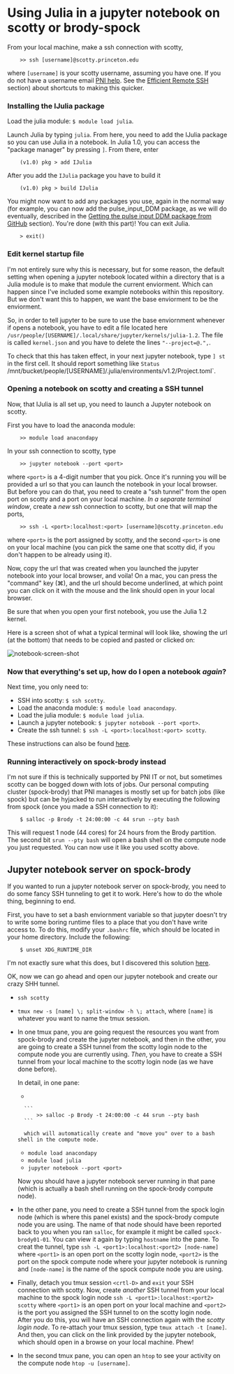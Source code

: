 # Using Julia in a jupyter notebook on scotty or brody-spock

From your local machine, make a ssh connection with scotty, 

```
    >> ssh [username]@scotty.princeton.edu
```

where `[username]` is your scotty username, assuming you have one. If you do not have a username email [PNI help](mailto:pnihelp@princeton.edu). See the [Efficient Remote SSH](@ref) section) about shortcuts to making this quicker.


### Installing the IJulia package

Load the julia module: `$ module load julia`.

Launch Julia by typing `julia`. From here, you need to add the IJulia package so you can use Julia in a notebook. In Julia 1.0, you can access the "package manager" by pressing `]`. From there, enter

```
    (v1.0) pkg > add IJulia
```

After you add the `IJulia` package you have to build it

```
    (v1.0) pkg > build IJulia
```

You might now want to add any packages you use, again in the normal way (for example, you can now add the pulse\_input\_DDM package, as we will do eventually, described in the [Getting the pulse input DDM package from GitHub](@ref) section). You're done (with this part)! You can exit Julia.

```
    > exit()
```

### Edit kernel startup file

I'm not entirely sure why this is necessary, but for some reason, the default setting when opening a jupyter notebook located within a directory that is a Julia module is to make that module the current enviorment. Which can happen since I've included some example notebooks within this repository. But we don't want this to happen, we want the base enviorment to be the enviorment. 

So, in order to tell jupyter to be sure to use the base enviornment whenever if opens a notebook, you have to edit a file located here `/usr/people/[USERNAME]/.local/share/jupyter/kernels/julia-1.2`. The file is called `kernel.json` and you have to delete the lines `"--project=@.",`.

To check that this has taken effect, in your next jupyter notebook, type `] st` in the first cell. It should report something like `Status `/mnt/bucket/people/[USERNAME]/.julia/environments/v1.2/Project.toml`.

### Opening a notebook on scotty and creating a SSH tunnel

Now, that IJulia is all set up, you need to launch a Jupyter notebook on scotty.

First you have to load the anaconda module:

```
    >> module load anacondapy
``` 


In your ssh connection to scotty, type 

```
    >> jupyter notebook --port <port>
``` 

where `<port>` is a 4-digit number that you pick. Once it's running you will be provided a url so that you can launch the notebook in your local browser. But before you can do that, you need to create a "ssh tunnel" from the open port on scotty and a port on your local machine. *In a separate terminal window*, create a *new* ssh connection to scotty, but one that will map the ports, 

```
    >> ssh -L <port>:localhost:<port> [username]@scotty.princeton.edu
``` 

where `<port>` is the port assigned by scotty, and the second `<port>` is one on your local machine (you can pick the same one that scotty did, if you don't happen to be already using it).

Now, copy the url that was created when you launched the jupyter notebook into your local browser, and voila! On a mac, you can press the "command" key (⌘), and the url should become underlined, at which point you can click on it with the  mouse and the link should open in your local browser.

Be sure that when you open your first notebook, you use the Julia 1.2 kernel.

Here is a screen shot of what a typical terminal will look like, showing the url (at the bottom) that needs to be copied and pasted or clicked on:

![notebook-screen-shot](assets/notebook-screen-shot.png)

### Now that everything's set up, how do I open a notebook _again_?

Next time, you only need to:

- SSH into scotty: `$ ssh scotty`.
- Load the anaconda module: `$ module load anacondapy`.
- Load the julia module: `$ module load julia`.
- Launch a jupyter notebook: `$ jupyter notebook --port <port>`.
- Create the ssh tunnel: `$ ssh -L <port>:localhost:<port> scotty`.

These instructions can also be found [here](https://brodylabwiki.princeton.edu/wiki/index.php/Internal:IJulia_notebook_on_scotty).

### Running interactively on spock-brody instead

I'm not sure if this is technically supported by PNI IT or not, but sometimes scotty can be bogged down with lots of jobs. Our personal computing cluster (spock-brody) that PNI manages is mostly set up for batch jobs (like spock) but can be hyjacked to run interactively by executing the following from spock (once you made a SSH connection to it):

```
    $ salloc -p Brody -t 24:00:00 -c 44 srun --pty bash
```

This will request 1 node (44 cores) for 24 hours from the Brody partition. The second bit `srun --pty bash` will open a bash shell on the compute node you just requested. You can now use it like you used scotty above. 

## Jupyter notebook server on spock-brody

If you wanted to run a jupyter notebook server on spock-brody, you need to do some fancy SSH tunneling to get it to work. Here's how to do the whole thing, beginning to end.

First, you have to set a bash enviornment variable so that jupyter doesn't try to write some boring runtime files to a place that you don't have write access to. To do this, modify your `.bashrc` file, which should be located in your home directory. Include the following:

```
    $ unset XDG_RUNTIME_DIR
```

I'm not exactly sure what this does, but I discovered this solution [here](https://github.com/jupyter/notebook/issues/1318).

OK, now we can go ahead and open our jupyter notebook and create our crazy SHH tunnel.

- `ssh scotty`
- `tmux new -s [name] \; split-window -h \; attach`, where `[name]` is whatever you want to name the tmux session.
- In one tmux pane, you are going request the resources you want from spock-brody and create the jupyter notebook, and then in the other, you are going to create a SSH tunnel from the scotty login node to the compute node you are currently using. *Then*, you have to create a SSH tunnel from your local machine to the scotty login node (as we have done before). 

    In detail, in one pane:

    - 
    
        ```
            >> salloc -p Brody -t 24:00:00 -c 44 srun --pty bash
        ```
            
        which will automatically create and "move you" over to a bash shell in the compute node. 
        
    - `module load anacondapy`
    - `module load julia`
    - `jupyter notebook --port <port>`

    Now you should have a jupyter notebook server running in that pane (which is actually a bash shell running on the spock-brody compute node).
    
- In the other pane, you need to create a SSH tunnel from the spock login node (which is where this panel exists) and the spock-brody compute node you are using. The name of that node should have been reported back to you when you ran `salloc`, for example it might be called `spock-brody01-01`. You can view it again by typing `hostname` into the pane. To creat the tunnel, type `ssh -L <port1>:localhost:<port2> [node-name]` where `<port1>` is an open port on the scotty login node, `<port2>` is the port on the spock compute node where your jupyter notebook is running and `[node-name]` is the name of the spock compute node you are using.
- Finally, detach you tmux session `<crtl-D>` and `exit` your SSH connection with scotty. Now, create *another* SSH tunnel from your local machine to the spock login node `ssh -L <port1>:localhost:<port2> scotty` where `<port1>` is an open port on your local machine and `<port2>` is the port you assigned the SSH tunnel to on the scotty login node. After you do this, you will have an SSH connection again with the *scotty login node*. To re-attach your tmux session, type `tmux attach -t [name]`. And then, you can click on the link provided by the jupyter notebook, which should open in a browse on your local machine. Phew!
- In the second tmux pane, you can open an `htop` to see your activity on the compute node `htop -u [username]`.